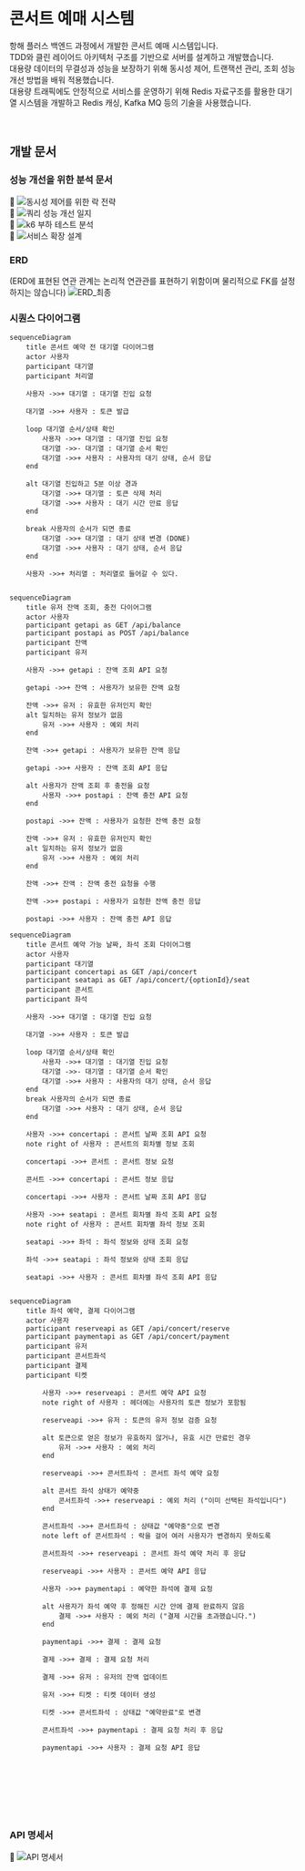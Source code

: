 # 콘서트 예매 시스템
항해 플러스 백엔드 과정에서 개발한 콘서트 예매 시스템입니다. <br>
TDD와 클린 레이어드 아키텍처 구조를 기반으로 서버를 설계하고 개발했습니다. <br>
대용량 데이터의 무결성과 성능을 보장하기 위해 동시성 제어, 트랜잭션 관리, 조회 성능 개선 방법을 배워 적용했습니다. <br>
대용량 트래픽에도 안정적으로 서비스를 운영하기 위해 Redis 자료구조를 활용한 대기열 시스템을 개발하고 Redis 캐싱, Kafka MQ 등의 기술을 사용했습니다. <br>

<br>

## 개발 문서

### 성능 개선을 위한 분석 문서

🔗 ![동시성 제어를 위한 락 전략](https://grand-spoonbill-ff4.notion.site/de84878f029341f4877b2bb2e67a25de) <br> 
🔗 ![쿼리 성능 개선 일지](https://grand-spoonbill-ff4.notion.site/294764528bd148ea9fedb8123e143301) <br>
🔗 ![k6 부하 테스트 분석](https://grand-spoonbill-ff4.notion.site/30bf98e0010249049b0239b53a6d7739) <br>
🔗 ![서비스 확장 설계](https://grand-spoonbill-ff4.notion.site/a0387d5cbf2448dfa0120b52e0b21a3f?pvs=74) <br>

### ERD
(ERD에 표현된 연관 관계는 논리적 연관관를 표현하기 위함이며 물리적으로 FK를 설정하지는 않습니다)
![ERD_최종](https://github.com/vvoohhee/hhplus_3rd_concert/assets/150509394/3c6b1ba9-a0be-4d84-ac30-1324aab15820)


### 시퀀스 다이어그램
```mermaid
sequenceDiagram
    title 콘서트 예약 전 대기열 다이어그램
    actor 사용자
    participant 대기열
    participant 처리열
        
    사용자 ->>+ 대기열 : 대기열 진입 요청

    대기열 ->>+ 사용자 : 토큰 발급
    
    loop 대기열 순서/상태 확인
        사용자 ->>+ 대기열 : 대기열 진입 요청
        대기열 ->>- 대기열 : 대기열 순서 확인
        대기열 ->>+ 사용자 : 사용자의 대기 상태, 순서 응답
    end
    
    alt 대기열 진입하고 5분 이상 경과
        대기열 ->>+ 대기열 : 토큰 삭제 처리
        대기열 ->>+ 사용자 : 대기 시간 만료 응답 
    end
    
    break 사용자의 순서가 되면 종료
        대기열 ->>+ 대기열 : 대기 상태 변경 (DONE)
        대기열 ->>+ 사용자 : 대기 상태, 순서 응답
    end

    사용자 ->>+ 처리열 : 처리열로 들어갈 수 있다.
    
```

```mermaid
sequenceDiagram
    title 유저 잔액 조회, 충전 다이어그램
    actor 사용자
    participant getapi as GET /api/balance
    participant postapi as POST /api/balance
    participant 잔액
    participant 유저

    사용자 ->>+ getapi : 잔액 조회 API 요청
    
    getapi ->>+ 잔액 : 사용자가 보유한 잔액 요청
    
    잔액 ->>+ 유저 : 유효한 유저인지 확인
    alt 일치하는 유저 정보가 없음
        유저 ->>+ 사용자 : 예외 처리
    end
    
    잔액 ->>+ getapi : 사용자가 보유한 잔액 응답

    getapi ->>+ 사용자 : 잔액 조회 API 응답
    
    alt 사용자가 잔액 조회 후 충전을 요청
        사용자 ->>+ postapi : 잔액 충전 API 요청
    end
    
    postapi ->>+ 잔액 : 사용자가 요청한 잔액 충전 요청

    잔액 ->>+ 유저 : 유효한 유저인지 확인
    alt 일치하는 유저 정보가 없음
        유저 ->>+ 사용자 : 예외 처리
    end
    
    잔액 ->>+ 잔액 : 잔액 충전 요청을 수행
    
    잔액 ->>+ postapi : 사용자가 요청한 잔액 충전 응답
    
    postapi ->>+ 사용자 : 잔액 충전 API 응답
```

```mermaid
sequenceDiagram
    title 콘서트 예약 가능 날짜, 좌석 조회 다이어그램
    actor 사용자
    participant 대기열
    participant concertapi as GET /api/concert
    participant seatapi as GET /api/concert/{optionId}/seat
    participant 콘서트
    participant 좌석
    
    사용자 ->>+ 대기열 : 대기열 진입 요청

    대기열 ->>+ 사용자 : 토큰 발급
    
    loop 대기열 순서/상태 확인
        사용자 ->>+ 대기열 : 대기열 진입 요청
        대기열 ->>- 대기열 : 대기열 순서 확인
        대기열 ->>+ 사용자 : 사용자의 대기 상태, 순서 응답
    end
    break 사용자의 순서가 되면 종료
        대기열 ->>+ 사용자 : 대기 상태, 순서 응답
    end

    사용자 ->>+ concertapi : 콘서트 날짜 조회 API 요청
    note right of 사용자 : 콘서트의 회차별 정보 조회

    concertapi ->>+ 콘서트 : 콘서트 정보 요청

    콘서트 ->>+ concertapi : 콘서트 정보 응답

    concertapi ->>+ 사용자 : 콘서트 날짜 조회 API 응답
    
    사용자 ->>+ seatapi : 콘서트 회차별 좌석 조회 API 요청
    note right of 사용자 : 콘서트 회차별 좌석 정보 조회
    
    seatapi ->>+ 좌석 : 좌석 정보와 상태 조회 요청
    
    좌석 ->>+ seatapi : 좌석 정보와 상태 조회 응답
    
    seatapi ->>+ 사용자 : 콘서트 회차별 좌석 조회 API 응답
    
```

```mermaid
sequenceDiagram
    title 좌석 예약, 결제 다이어그램
    actor 사용자
    participant reserveapi as GET /api/concert/reserve
    participant paymentapi as GET /api/concert/payment
    participant 유저
    participant 콘서트좌석
    participant 결제
    participant 티켓
    
        사용자 ->>+ reserveapi : 콘서트 예약 API 요청
        note right of 사용자 : 헤더에는 사용자의 토큰 정보가 포함됨

        reserveapi ->>+ 유저 : 토큰의 유저 정보 검증 요청
        
        alt 토큰으로 얻은 정보가 유효하지 않거나, 유효 시간 만료인 경우
            유저 ->>+ 사용자 : 예외 처리
        end
        
        reserveapi ->>+ 콘서트좌석 : 콘서트 좌석 예약 요청
        
        alt 콘서트 좌석 상태가 예약중
            콘서트좌석 ->>+ reserveapi : 예외 처리 ("이미 선택된 좌석입니다") 
        end
        
        콘서트좌석 ->>+ 콘서트좌석 : 상태값 "예약중"으로 변경
        note left of 콘서트좌석 : 락을 걸어 여러 사용자가 변경하지 못하도록 
        
        콘서트좌석 ->>+ reserveapi : 콘서트 좌석 예약 처리 후 응답
        
        reserveapi ->>+ 사용자 : 콘서트 예약 API 응답
        
        사용자 ->>+ paymentapi : 예약한 좌석에 결제 요청
        
        alt 사용자가 좌석 예약 후 정해진 시간 안에 결제 완료하지 않음
            결제 ->>+ 사용자 : 예외 처리 ("결제 시간을 초과했습니다.")
        end
        
        paymentapi ->>+ 결제 : 결제 요청
        
        결제 ->>+ 결제 : 결제 요청 처리
        
        결제 ->>+ 유저 : 유저의 잔액 업데이트
        
        유저 ->>+ 티켓 : 티켓 데이터 생성

        티켓 ->>+ 콘서트좌석 : 상태값 "예약완료"로 변경
        
        콘서트좌석 ->>+ paymentapi : 결제 요청 처리 후 응답
        
        paymentapi ->>+ 사용자 : 결제 요청 API 응답
        
```

<br><br>

<br><br>
### API 명세서
🔗 ![API 명세서](https://grand-spoonbill-ff4.notion.site/API-8f64568b50ab4b159201d2a863838528?pvs=74)

